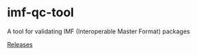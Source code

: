 # imf-qc-tool
A tool for validating IMF (Interoperable Master Format) packages

[Releases](releases/)
